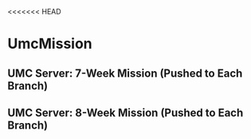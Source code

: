 <<<<<<< HEAD
# UmcMission

## UMC Server: 7-Week Mission (Pushed to Each Branch)
## UMC Server: 8-Week Mission (Pushed to Each Branch)
